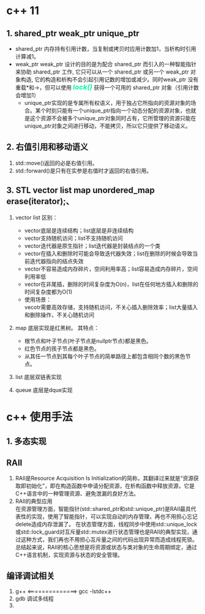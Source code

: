 <style>
strong {
    color:#00F9A5;
    size: 100px;
    margin: 0em;
    font-size: large;
    font-style: italic;
}
</style>
# c++ 11

## 1. shared_ptr weak_ptr unique_ptr
   - shared_ptr 内存持有引用计数，当复制或拷贝时应用计数加1，当析构时引用计算减1。
   - weak_ptr weak_ptr 设计的目的是为配合 shared_ptr 而引入的一种智能指针来协助 shared_ptr 工作, 它只可以从一个 shared_ptr 或另一个 weak_ptr 对象构造, 它的构造和析构不会引起引用记数的增加或减少。同时weak_ptr 没有重载*和->，但可以使用 **lock()** 获得一个可用的 shared_ptr 对象（引用计数会增加1）
      - unique_ptr实现的是专属所有权语义，用于独占它所指向的资源对象的场合。某个时刻只能有一个unique_ptr指向一个动态分配的资源对象，也就是这个资源不会被多个unique_ptr对象同时占有，它所管理的资源只能在unique_ptr对象之间进行移动，不能拷贝，所以它只提供了移动语义。
## 2. 右值引用和移动语义
1. std::move()返回的必是右值引用。
2. std::forward()是只有在实参是右值时才返回的右值引用。



## 3. STL vector list map unordered_map   erase(iterator);、
1. vector list 区别：
    - vector底层是连续结构；list底层是非连续结构
    - vector支持随机访问；list不支持随机访问
    - vector迭代器是原生指针；list迭代器是封装结点的一个类
    - vector在插入和删除时可能会导致迭代器失效；list在删除的时候会导致当前迭代器指向的结点失效
    - vector不容易造成内存碎片，空间利用率高；list容易造成内存碎片，空间利用率低
    - vector在非尾插，删除的时间复杂度为O(n)，list在任何地方插入和删除的时间复杂度都为O(1)
    - 使用场景：  
        vecotr需要高效存储，支持随机访问，不关心插入删除效率；list大量插入和删除操作，不关心随机访问
2. map 底层实现是红黑树。  其特点：     
    - 根节点和叶子节点(叶子节点是nullptr节点)都是黑色。
    - 红色节点的孩子节点都是黑色。
    - 从其任一节点到其每个叶子节点的简单路径上都包含相同个数的黑色节点。  
  
3. list 底层双链表实现
4. queue 底层是dque实现


  
# c++ 使用手法
## 1. 多态实现

## RAII  
1. RAII是Resource Acquisition Is Initialization的简称，其翻译过来就是“资源获取即初始化”，即在构造函数中申请分配资源，在析构函数中释放资源，它是C++语言中的一种管理资源、避免泄漏的良好方法。
2.    RAII的典型应用  
   在资源管理方面，智能指针(std::shared_ptr和std::unique_ptr)是RAII最具代表性的实现，使用了智能指针，可以实现自动的内存管理，再也不用担心忘记delete造成内存泄漏了。 
   在状态管理方面，线程同步中使用std::unique_lock或std::lock_guard对互斥量std::mutex进行状态管理也是RAII的典型实现，通过这种方式，我们再也不用担心互斥量之间的代码出现异常而造成线程死锁。  
   总结起来说，RAII的核心思想是将资源或状态与类对象的生命周期绑定，通过C++语言机制，实现资源与状态的安全管理。

## 编译调试相关
1. g++ <==============> gcc -lstdc++
2. gdb 调试多线程
3. 
